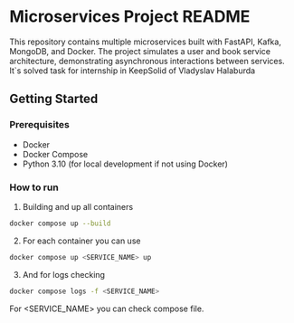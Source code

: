 # Microservices Project README

This repository contains multiple microservices built with FastAPI, Kafka, MongoDB, and Docker. The project simulates a user and book service architecture, demonstrating asynchronous interactions between services.
It`s solved task for internship in KeepSolid of Vladyslav Halaburda

## Getting Started

### Prerequisites
- Docker
- Docker Compose
- Python 3.10 (for local development if not using Docker)

### How to run

1. Building and up all containers
```bash
docker compose up --build
```
2. For each container you can use
```bash
docker compose up <SERVICE_NAME> up
```
3. And for logs checking
```bash
docker compose logs -f <SERVICE_NAME>
```
For <SERVICE_NAME> you can check compose file.

